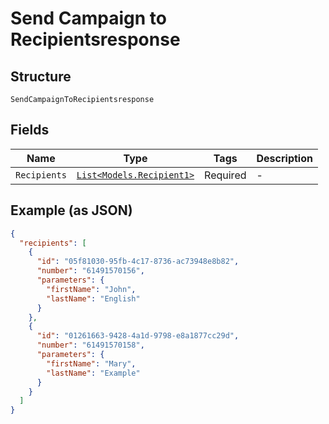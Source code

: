 
# Send Campaign to Recipientsresponse

## Structure

`SendCampaignToRecipientsresponse`

## Fields

| Name | Type | Tags | Description |
|  --- | --- | --- | --- |
| `Recipients` | [`List<Models.Recipient1>`](../../doc/models/recipient-1.md) | Required | - |

## Example (as JSON)

```json
{
  "recipients": [
    {
      "id": "05f81030-95fb-4c17-8736-ac73948e8b82",
      "number": "61491570156",
      "parameters": {
        "firstName": "John",
        "lastName": "English"
      }
    },
    {
      "id": "01261663-9428-4a1d-9798-e8a1877cc29d",
      "number": "61491570158",
      "parameters": {
        "firstName": "Mary",
        "lastName": "Example"
      }
    }
  ]
}
```

